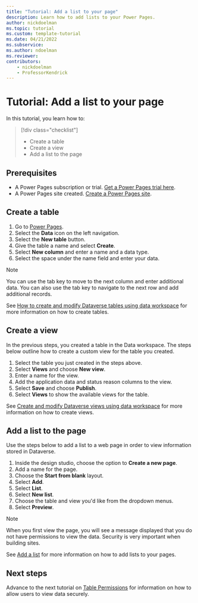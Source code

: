 ```yaml
---
title: "Tutorial: Add a list to your page"
description: Learn how to add lists to your Power Pages.
author: nickdoelman
ms.topic: tutorial
ms.custom: template-tutorial
ms.date: 04/21/2022
ms.subservice:
ms.author: ndoelman 
ms.reviewer: 
contributors:
    - nickdoelman
    - ProfessorKendrick
---
```


# Tutorial: Add a list to your page
In this tutorial, you learn how to:

> [!div class="checklist"]
> * Create a table
> * Create a view
> * Add a list to the page

## Prerequisites

- A Power Pages subscription or trial. [Get a Power Pages trial here](trial-signup.md).
- A Power Pages site created. [Create a Power Pages site](create-manage.md).

## Create a table

1. Go to [Power Pages](https://make.powerpages.microsoft.com/).
1. Select the **Data** icon on the left navigation.
1. Select the **New table** button.
1. Give the table a name and select **Create**.
1. Select **New column** and enter a name and a data type.  
1. Select the space under the name field and enter your data.  

>[!NOTE]
> You can use the tab key to move to the next column and enter additional data.  You can also use the tab key to navigate to the next row and add additional records.

 See [How to create and modify Dataverse tables using data workspace](../configure/data-workspace-tables) for more information on how to create tables.

## Create a view

In the previous steps, you created a table in the Data workspace.  The steps below outline how to create a custom view for the table you created.

1. Select the table you just created in the steps above.
1. Select **Views** and choose **New view**.
1. Enter a name for the view.
1. Add the application data and status reason columns to the view.
1. Select **Save** and choose **Publish**.
1. Select **Views** to show the available views for the table.

See [Create and modify Dataverse views using data workspace](../configure/data-workspace-views) for more information on how to create views.

## Add a list to the page

Use the steps below to add a list to a web page in order to view information stored in Dataverse.

1. Inside the design studio, choose the option to **Create a new page**.
1. Add a name for the page.
1. Choose the **Start from blank** layout.
1. Select **Add**.
1. Select **List**.
1. Select **New list**.
1. Choose the table and view you'd like from the dropdown menus.
1. Select **Preview**.

> [!NOTE]
> When you first view the page, you will see a message displayed that you do not have permissions to view the data.  Security is very important when building sites.  

See [Add a list](../getting-started/add-list) for more information on how to add lists to your pages.

## Next steps

Advance to the next tutorial on [Table Permissions](tutorial-setup-page-permissions.md) for information on how to allow users to view data securely.